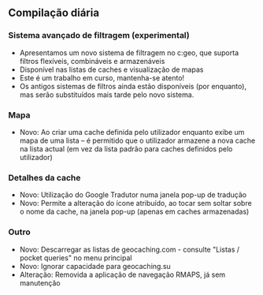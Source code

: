 ## Compilação diária

### Sistema avançado de filtragem (experimental)
- Apresentamos um novo sistema de filtragem no c:geo, que suporta filtros flexíveis, combináveis e armazenáveis
- Disponível nas listas de caches e visualização de mapas
- Este é um trabalho em curso, mantenha-se atento!
- Os antigos sistemas de filtros ainda estão disponíveis (por enquanto), mas serão substituídos mais tarde pelo novo sistema.

### Mapa
- Novo: Ao criar uma cache definida pelo utilizador enquanto exibe um mapa de uma lista – é permitido que o utilizador armazene a nova cache na lista actual (em vez da lista padrão para caches definidos pelo utilizador)

### Detalhes da cache
- Novo: Utilização do Google Tradutor numa janela pop-up de tradução
- Novo: Permite a alteração do ícone atribuído, ao tocar sem soltar sobre o nome da cache, na janela pop-up (apenas em caches armazenadas)

### Outro
- Novo: Descarregar as listas de geocaching.com - consulte "Listas / pocket queries" no menu principal
- Novo: Ignorar capacidade para geocaching.su
- Alteração: Removida a aplicação de navegação RMAPS, já sem manutenção
